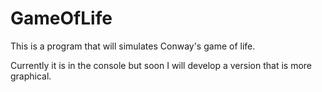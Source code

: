 # GameOfLife
This is a program that will simulates Conway's game of life.

Currently it is in the console but soon I will develop a version that is more graphical.

